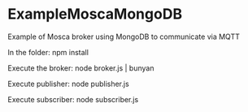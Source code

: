 # ExampleMoscaMongoDB
Example of Mosca broker using MongoDB to communicate via MQTT

In the folder:
npm install

Execute the broker:
node broker.js | bunyan

Execute publisher:
node publisher.js

Execute subscriber:
node subscriber.js